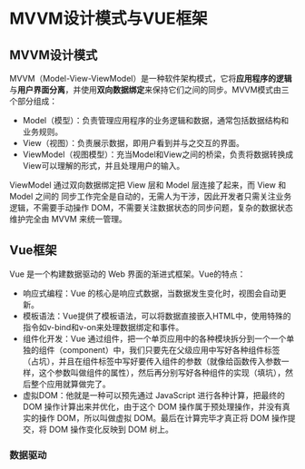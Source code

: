# MVVM设计模式与VUE框架
## MVVM设计模式
MVVM（Model-View-ViewModel）是一种软件架构模式，它将**应用程序的逻辑**与**用户界面分离**，并使用**双向数据绑定**来保持它们之间的同步。MVVM模式由三个部分组成：
- Model（模型）：负责管理应用程序的业务逻辑和数据，通常包括数据结构和业务规则。
- View（视图）：负责展示数据，即用户看到并与之交互的界面。
- ViewModel（视图模型）：充当Model和View之间的桥梁，负责将数据转换成View可以理解的形式，并且处理用户的输入。
  
ViewModel 通过双向数据绑定把 View 层和 Model 层连接了起来，而 View 和 Model 之间的 同步工作完全是自动的，无需人为干涉，因此开发者只需关注业务逻辑，不需要手动操作 DOM，不需要关注数据状态的同步问题，复杂的数据状态维护完全由 MVVM 来统一管理。

## Vue框架
Vue 是一个构建数据驱动的 Web 界面的渐进式框架。Vue的特点：
- 响应式编程：Vue 的核心是响应式数据，当数据发生变化时，视图会自动更新。
- 模板语法：Vue提供了模板语法，可以将数据直接嵌入HTML中，使用特殊的指令如v-bind和v-on来处理数据绑定和事件。
- 组件化开发：Vue 通过组件，把一个单页应用中的各种模块拆分到一个一个单独的组件（component）中，我们只要先在父级应用中写好各种组件标签（占坑），并且在组件标签中写好要传入组件的参数（就像给函数传入参数一样，这个参数叫做组件的属性），然后再分别写好各种组件的实现（填坑），然后整个应用就算做完了。
- 虚拟DOM：他就是一种可以预先通过 JavaScript 进行各种计算，把最终的 DOM 操作计算出来并优化，由于这个 DOM 操作属于预处理操作，并没有真实的操作 DOM，所以叫做虚拟 DOM。最后在计算完毕才真正将 DOM 操作提交，将 DOM 操作变化反映到 DOM 树上。

### 数据驱动
